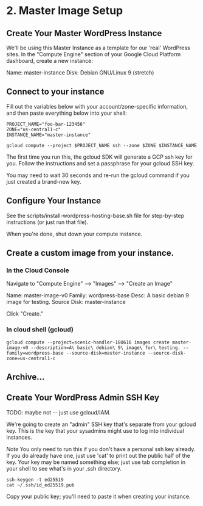# 2. Master Image Setup


## Create Your Master WordPress Instance

We'll be using this Master Instance as a template for our 'real' WordPress sites. In the "Compute Engine" section of your Google Cloud Platform dashboard, create a new instance:

Name: master-instance
Disk: Debian GNU/Linux 9 (stretch) 


## Connect to your instance

Fill out the variables below with your account/zone-specific information, and then paste everything below into your shell:

    PROJECT_NAME="foo-bar-123456"
    ZONE="us-central1-c"
    INSTANCE_NAME="master-instance"

    gcloud compute --project $PROJECT_NAME ssh --zone $ZONE $INSTANCE_NAME

The first time you run this, the gcloud SDK will generate a GCP ssh key for you. Follow the instructions and set a passphrase for your gcloud SSH key.

You may need to wait 30 seconds and re-run the gcloud command if you just created a brand-new key.



## Configure Your Instance

See the scripts/install-wordpress-hosting-base.sh file for step-by-step instructions (or just run that file).

When you're done, shut down your compute instance.



## Create a custom image from your instance.

### In the Cloud Console

Navigate to "Compute Engine" --> "Images" --> "Create an Image"

Name: master-image-v0
Family: wordpress-base
Desc: A basic debian 9 image for testing.
Source Disk: master-instance

Click "Create."


### In cloud shell (gcloud)

    gcloud compute --project=scenic-handler-180616 images create master-image-v0 --description=A\ basic\ debian\ 9\ image\ for\ testing. --family=wordpress-base --source-disk=master-instance --source-disk-zone=us-central1-c




## Archive...
## Create Your WordPress Admin SSH Key
TODO: maybe not -- just use gcloud/IAM.

We're going to create an "admin" SSH key that's separate from your gcloud key. This is the key that your sysadmins might use to log into individual instances.

*Note* You only need to run this if you don't have a personal ssh key already. If you do already have one, just use 'cat' to print out the public half of the key. Your key may be named something else; just use tab completion in your shell to see what's in your .ssh directory.

    ssh-keygen -t ed25519
    cat ~/.ssh/id_ed25519.pub

Copy your public key; you'll need to paste it when creating your instance.



